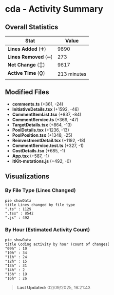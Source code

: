 # cda - Activity Summary 

## Overall Statistics

| Stat                   | Value                                                             |
| ---------------------- | ----------------------------------------------------------------- |
| **Lines Added** (➕)   | 9890                                          |
| **Lines Removed** (➖) | 273                                        |
| **Net Change** (↕)    | 9617                |
| **Active Time** (⌚)   | 213 minutes |


## Modified Files
- **comments.ts** (+361, -24)
- **InitiativeDetails.tsx** (+1592, -46)
- **CommentItemList.tsx** (+837, -84)
- **CommentService.ts** (+369, -47)
- **TargetDetails.tsx** (+864, -13)
- **PoolDetails.tsx** (+1236, -13)
- **PoolPosition.tsx** (+1348, -25)
- **ReinvestmentDetail.tsx** (+1192, -18)
- **CommentService.test.ts** (+327, -1)
- **CostDetails.tsx** (+685, -1)
- **App.tsx** (+587, -1)
- **itKit-mutations.js** (+492, -0)

## Visualizations

### By File Type (Lines Changed)

```mermaid
pie showData
title Lines changed by file type
".ts" : 1129
".tsx" : 8542
".js" : 492
```

### By Hour (Estimated Activity Count)

```mermaid
pie showData
title Coding activity by hour (count of changes)
"09h" : 10
"10h" : 34
"11h" : 24
"12h" : 15
"13h" : 31
"14h" : 2
"15h" : 19
"16h" : 26
```


> **Last Updated:** 02/09/2025, 16:21:43